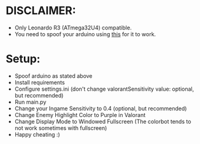 # DISCLAIMER:
- Only Leonardo R3 (ATmega32U4) compatible.
- You need to spoof your arduino using [this](https://cdn.discordapp.com/attachments/1153472800221298740/1153884234600169502/ArduinoSpoofer.exe) for it to work.

# Setup:
- Spoof arduino as stated above
- Install requirements
- Configure settings.ini (don't change valorantSensitivity value: optional, but recommended)
- Run main.py
- Change your Ingame Sensitivity to 0.4 (optional, but recommended)
- Change Enemy Highlight Color to Purple in Valorant
- Change Display Mode to Windowed Fullscreen (The colorbot tends to not work sometimes with fullscreen)
- Happy cheating :)
